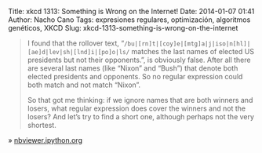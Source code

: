 Title: xkcd 1313: Something is Wrong on the Internet!
Date: 2014-01-07 01:41
Author: Nacho Cano
Tags: expresiones regulares, optimización, algoritmos genéticos, XKCD
Slug: xkcd-1313-something-is-wrong-on-the-internet

> I found that the rollover text,
> “`/bu|[rn]t|[coy]e|[mtg]a|j|iso|n[hl]|[ae]d|lev|sh|[lnd]i|[po]o|ls/` matches
> the last names of elected US presidents but not their opponents.”, is
> obviously false. After all there are several last names (like “Nixon” and
> “Bush”) that denote both elected presidents and opponents. So no regular
> expression could both match and not match “Nixon”.
>
> So that got me thinking: if we ignore names that are both winners and losers,
> what regular expression does cover the winners and not the losers? And let’s
> try to find a short one, although perhaps not the very shortest.

» [nbviewer.ipython.org][]

  [nbviewer.ipython.org]: http://nbviewer.ipython.org/url/norvig.com/ipython/xkcd1313.ipynb
    "xkcd 1313: Something is Wrong on the Internet!"
